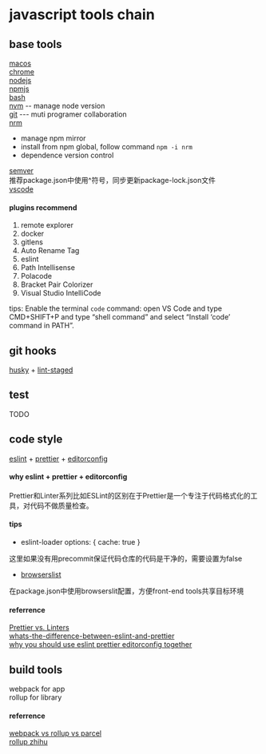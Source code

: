 # javascript tools chain

## base tools
[macos](http://apple.com/macos)   
[chrome](https://www.google.cn/chrome/index.html)  
[nodejs](https://nodejs.org/)  
[npmjs](https://www.npmjs.com/)  
[bash](https://www.gnu.org/software/bash/)  
[nvm](https://github.com/nvm-sh/nvm#installing-and-updating) -- manage node version  
[git](https://git-scm.com/) --- muti programer collaboration   
[nrm](https://github.com/Pana/nrm)
- manage npm mirror
- install from npm global, follow command `npm -i nrm` 
- dependence version control

[semver](http://caibaojian.com/npm/misc/semver.html)   
推荐package.json中使用^符号，同步更新package-lock.json文件    
[vscode](https://code.visualstudio.com/)

#### plugins recommend

1. remote explorer
1. docker
1. gitlens
1. Auto Rename Tag
1. eslint
1. Path Intellisense
1. Polacode
1. Bracket Pair Colorizer
1. Visual Studio IntelliCode

tips: Enable the terminal `code` command: open VS Code and type CMD+SHIFT+P and type “shell command” and select “Install ‘code’ command in PATH”.

## git hooks
[husky](https://github.com/typicode/husky#readme) + [lint-staged](https://github.com/okonet/lint-staged#readme)

## test
TODO   

## code style
[eslint](https://eslint.org/) + [prettier](https://prettier.io/) + [editorconfig](https://editorconfig.org/)

#### why eslint + prettier + **editorconfig**
Prettier和Linter系列比如ESLint的区别在于Prettier是一个专注于代码格式化的工具，对代码不做质量检查。

#### tips

- eslint-loader options: { cache: true  }

这里如果没有用precommit保证代码仓库的代码是干净的，需要设置为false

- [browserslist](https://github.com/browserslist/browserslist)

在package.json中使用browserslit配置，方便front-end tools共享目标环境

#### referrence
[Prettier vs. Linters](https://prettier.io/docs/en/comparison.html)   
[whats-the-difference-between-eslint-and-prettier](https://restishistory.net/blog/whats-the-difference-between-eslint-and-prettier.html)   
[why you should use eslint prettier editorconfig together](https://blog.theodo.com/2019/08/why-you-should-use-eslint-prettier-and-editorconfig-together/)

## build tools 
webpack for app<br />rollup for library

#### referrence
[webpack vs rollup vs parcel](https://medium.com/js-imaginea/comparing-bundlers-webpack-rollup-parcel-f8f5dc609cfd)   
[rollup zhihu](https://www.zhihu.com/search?q=rollup&utm_content=search_history&type=content)




